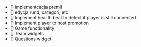 - [] implementcacja premii
- [] edycja rund, categori, etc
- [] Implement hearth beat to detect if player is still connected
- [] Implement player to host promotion
- [] Game functionality
- [] Team widgets
- [] Questions widget
